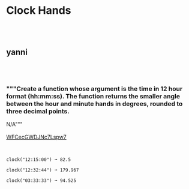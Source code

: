 # Clock Hands
<br><br>
## yanni
<br><br>
### """Create a function whose argument is the time in 12 hour format (hh:mm:ss). The function returns the smaller angle between the hour and minute hands in degrees, rounded to three decimal points.
N/A"""
<br><br>
[WFCecGWDJNc7Lspw7](https://edabit.com/challenge/WFCecGWDJNc7Lspw7)
<br><br>
```clock("12:00:00") ➞ 0.0

clock("12:15:00") ➞ 82.5

clock("12:32:44") ➞ 179.967

clock("03:33:33") ➞ 94.525
```

<br><br>
